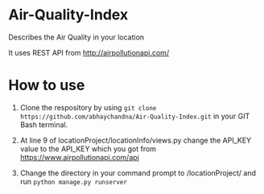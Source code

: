 # Air-Quality-Index
Describes the Air Quality in your location 

It uses REST API from http://airpollutionapi.com/

# How to use 
1) Clone the respository by using 
``` git clone https://github.com/abhaychandna/Air-Quality-Index.git ```
in your GIT Bash terminal.

2) At line 9 of  locationProject/locationInfo/views.py
  change the API_KEY value to the API_KEY which you got from https://www.airpollutionapi.com/api
 
3) Change the directory in your command prompt to /locationProject/
  and run 
  ``` python manage.py runserver ```
